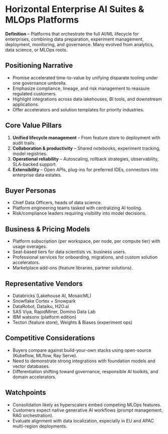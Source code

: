 # Horizontal Enterprise AI Suites & MLOps Platforms

**Definition** – Platforms that orchestrate the full AI/ML lifecycle for enterprises, combining data preparation, experiment management, deployment, monitoring, and governance. Many evolved from analytics, data science, or MLOps roots.

## Positioning Narrative

- Promise accelerated time-to-value by unifying disparate tooling under one governance umbrella.
- Emphasize compliance, lineage, and risk management to reassure regulated customers.
- Highlight integrations across data lakehouses, BI tools, and downstream applications.
- Offer accelerators and solution templates for priority industries.

## Core Value Pillars

1. **Unified lifecycle management** – From feature store to deployment with audit trails.
2. **Collaboration & productivity** – Shared notebooks, experiment tracking, model registries.
3. **Operational reliability** – Autoscaling, rollback strategies, observability, SLA-backed support.
4. **Extensibility** – Open APIs, plug-ins for preferred IDEs, connectors into enterprise data estates.

## Buyer Personas

- Chief Data Officers, heads of data science.
- Platform engineering teams tasked with centralizing AI tooling.
- Risk/compliance leaders requiring visibility into model decisions.

## Business & Pricing Models

- Platform subscription (per workspace, per node, per compute tier) with usage overages.
- Seat-based tiers for data scientists vs. business users.
- Professional services for onboarding, migrations, and custom solution accelerators.
- Marketplace add-ons (feature libraries, partner solutions).

## Representative Vendors

- Databricks (Lakehouse AI, MosaicML)
- Snowflake Cortex + Snowpark
- DataRobot, Dataiku, H2O.ai
- SAS Viya, RapidMiner, Domino Data Lab
- IBM watsonx (platform edition)
- Tecton (feature store), Weights & Biases (experiment ops)

## Competitive Considerations

- Buyers compare against build-your-own stacks using open-source (Kubeflow, MLflow, Ray Serve).
- Need to demonstrate strong integrations with foundation models and vector databases.
- Differentiation shifting toward governance, responsible AI toolkits, and domain accelerators.

## Watchpoints

- Consolidation likely as hyperscalers embed competing MLOps features.
- Customers expect native generative AI workflows (prompt management, RAG orchestration).
- Evaluate alignment with data localization, especially in EU and APAC multi-region deployments.
